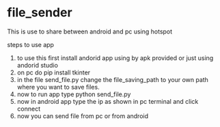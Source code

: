 # file_sender
This is use to share between android and pc using hotspot

steps to use app
1. to use this first install andorid app using by apk provided or just using andorid studio
2. on pc do pip install tkinter
3. in the file send_file.py change the file_saving_path to your own path where you want to save files.
4. now to run app type python send_file.py 
5. now in android app type the ip as shown in pc terminal and click connect
6. now you can send file from pc or from android 
 
